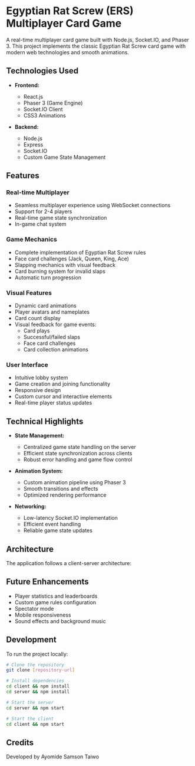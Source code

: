 # Egyptian Rat Screw (ERS) Multiplayer Card Game

A real-time multiplayer card game built with Node.js, Socket.IO, and Phaser 3. This project implements the classic Egyptian Rat Screw card game with modern web technologies and smooth animations.

## Technologies Used

- **Frontend:**
  - React.js
  - Phaser 3 (Game Engine)
  - Socket.IO Client
  - CSS3 Animations

- **Backend:**
  - Node.js
  - Express
  - Socket.IO
  - Custom Game State Management

## Features

### Real-time Multiplayer
- Seamless multiplayer experience using WebSocket connections
- Support for 2-4 players
- Real-time game state synchronization
- In-game chat system

### Game Mechanics
- Complete implementation of Egyptian Rat Screw rules
- Face card challenges (Jack, Queen, King, Ace)
- Slapping mechanics with visual feedback
- Card burning system for invalid slaps
- Automatic turn progression

### Visual Features
- Dynamic card animations
- Player avatars and nameplates
- Card count display
- Visual feedback for game events:
  - Card plays
  - Successful/failed slaps
  - Face card challenges
  - Card collection animations

### User Interface
- Intuitive lobby system
- Game creation and joining functionality
- Responsive design
- Custom cursor and interactive elements
- Real-time player status updates

## Technical Highlights

- **State Management:**
  - Centralized game state handling on the server
  - Efficient state synchronization across clients
  - Robust error handling and game flow control

- **Animation System:**
  - Custom animation pipeline using Phaser 3
  - Smooth transitions and effects
  - Optimized rendering performance

- **Networking:**
  - Low-latency Socket.IO implementation
  - Efficient event handling
  - Reliable game state updates

## Architecture

The application follows a client-server architecture:

## Future Enhancements

- Player statistics and leaderboards
- Custom game rules configuration
- Spectator mode
- Mobile responsiveness
- Sound effects and background music

## Development

To run the project locally:

```bash
# Clone the repository
git clone [repository-url]

# Install dependencies
cd client && npm install
cd server && npm install

# Start the server
cd server && npm start

# Start the client
cd client && npm start
```

## Credits

Developed by Ayomide Samson Taiwo




